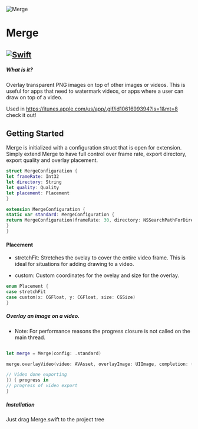 ![Merge](https://cloud.githubusercontent.com/assets/8390081/25558422/ae521b18-2cfc-11e7-8c4e-0bc714192599.png)

# Merge
[![Swift](http://img.shields.io/badge/swift-3.0-brightgreen.svg)](https://swift.org) 
---
##### What is it?
Overlay transparent PNG images on top of other images or videos. This is useful for apps that need to watermark videos, or  apps where a user can draw on top of a video.  

Used in https://itunes.apple.com/us/app/.gif/id1061699394?ls=1&mt=8 check it out!

## Getting Started
Merge is initialized with a configuration struct that is open for extension. Simply extend Merge to have full control over frame rate, export directory, export quality and overlay placement. 

```swift
struct MergeConfiguration {
let frameRate: Int32
let directory: String
let quality: Quality
let placement: Placement
}

extension MergeConfiguration {
static var standard: MergeConfiguration {
return MergeConfiguration(frameRate: 30, directory: NSSearchPathForDirectoriesInDomains(.documentDirectory, .userDomainMask, true)[0], quality: Quality.high, placement: Placement.stretchFit)
}
}
```
#### Placement
- stretchFit:  Stretches the ovelay to cover the entire video frame. This is ideal for
situations for adding drawing to a video.

- custom: Custom coordinates for the ovelay and size for the overlay. 

```swift 
enum Placement {
case stretchFit
case custom(x: CGFloat, y: CGFloat, size: CGSize)
}
```


##### Overlay an image on a video.
- Note: For performance reasons the progress closure is not called on the main thread. 
```swift

let merge = Merge(config: .standard)

merge.overlayVideo(video: AVAsset, overlayImage: UIImage, completion: { url in

// Video done exporting
}) { progress in
// progress of video export
}

```


##### Installation
Just drag Merge.swift to the project tree
